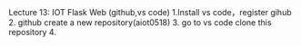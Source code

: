 Lecture 13: IOT Flask Web (github,vs code)
1.Install vs code，register gihub
2. github create a new repository(aiot0518)
3. go to vs code clone this repository
4. 
